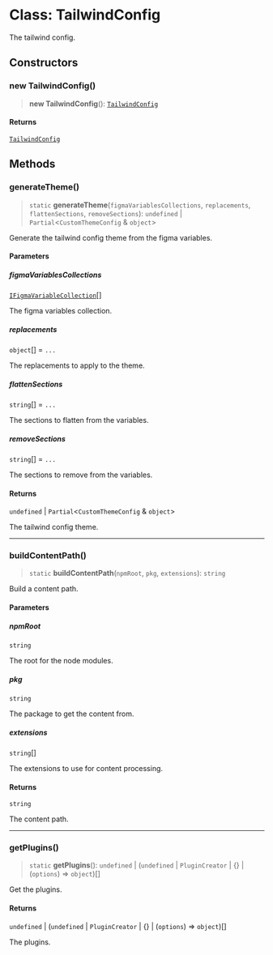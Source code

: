 # Class: TailwindConfig

The tailwind config.

## Constructors

### new TailwindConfig()

> **new TailwindConfig**(): [`TailwindConfig`](TailwindConfig.md)

#### Returns

[`TailwindConfig`](TailwindConfig.md)

## Methods

### generateTheme()

> `static` **generateTheme**(`figmaVariablesCollections`, `replacements`, `flattenSections`, `removeSections`): `undefined` \| `Partial`\<`CustomThemeConfig` & `object`\>

Generate the tailwind config theme from the figma variables.

#### Parameters

##### figmaVariablesCollections

[`IFigmaVariableCollection`](../interfaces/IFigmaVariableCollection.md)[]

The figma variables collection.

##### replacements

`object`[] = `...`

The replacements to apply to the theme.

##### flattenSections

`string`[] = `...`

The sections to flatten from the variables.

##### removeSections

`string`[] = `...`

The sections to remove from the variables.

#### Returns

`undefined` \| `Partial`\<`CustomThemeConfig` & `object`\>

The tailwind config theme.

***

### buildContentPath()

> `static` **buildContentPath**(`npmRoot`, `pkg`, `extensions`): `string`

Build a content path.

#### Parameters

##### npmRoot

`string`

The root for the node modules.

##### pkg

`string`

The package to get the content from.

##### extensions

`string`[]

The extensions to use for content processing.

#### Returns

`string`

The content path.

***

### getPlugins()

> `static` **getPlugins**(): `undefined` \| (`undefined` \| `PluginCreator` \| \{\} \| (`options`) => `object`)[]

Get the plugins.

#### Returns

`undefined` \| (`undefined` \| `PluginCreator` \| \{\} \| (`options`) => `object`)[]

The plugins.
